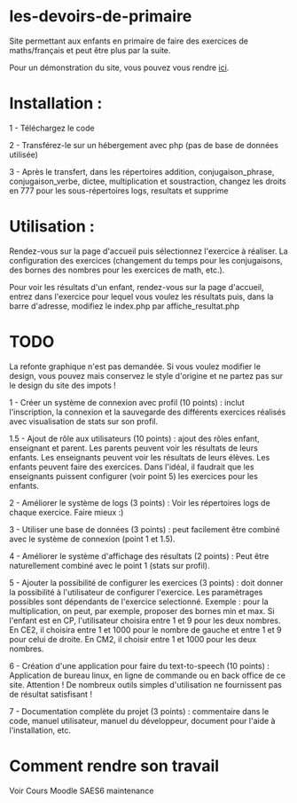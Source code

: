 # les-devoirs-de-primaire
Site permettant aux enfants en primaire de faire des exercices de maths/français et peut être plus par la suite.

Pour un démonstration du site, vous pouvez vous rendre [ici](https://mes-devoirs.jrcan.dev/).

# Installation :
1 - Téléchargez le code

2 - Transférez-le sur un hébergement avec php (pas de base de données utilisée)

3 - Après le transfert, dans les répertoires addition, conjugaison_phrase, conjugaison_verbe, dictee, multiplication et soustraction, changez les droits en 777 pour les sous-répertoires logs, resultats et supprime

# Utilisation :
Rendez-vous sur la page d'accueil puis sélectionnez l'exercice à réaliser. La configuration des exercices (changement du temps pour les conjugaisons, des bornes des nombres pour les exercices de math, etc.).

Pour voir les résultats d'un enfant, rendez-vous sur la page d'accueil, entrez dans l'exercice pour lequel vous voulez les résultats puis, dans la barre d'adresse, modifiez le index.php par affiche_resultat.php

# TODO
La refonte graphique n'est pas demandée. Si vous voulez modifier le design, vous pouvez mais conservez le style d'origine et ne partez pas sur le design du site des impots !

1 - Créer un système de connexion avec profil (10 points) : inclut l'inscription, la connexion et la sauvegarde des différents exercices réalisés avec visualisation de stats sur son profil.

1.5 - Ajout de rôle aux utilisateurs (10 points) : ajout des rôles enfant, enseignant et parent. Les parents peuvent voir les résultats de leurs enfants. Les enseignants peuvent voir les résultats de leurs élèves. Les enfants peuvent faire des exercices. Dans l'idéal, il faudrait que les enseignants puissent configurer (voir point 5) les exercices pour les enfants.

2 - Améliorer le système de logs (3 points) : Voir les répertoires logs de chaque exercice. Faire mieux :)

3 - Utiliser une base de données (3 points) : peut facilement être combiné avec le système de connexion (point 1 et 1.5).

4 - Améliorer le système d'affichage des résultats (2 points) : Peut être naturellement combiné avec le point 1 (stats sur profil).

5 - Ajouter la possibilité de configurer les exercices (3 points) : doit donner la possibilité à l'utilisateur de configurer l'exercice. Les paramètrages possibles sont dépendants de l'exercice selectionné. Exemple : pour la multiplication, on peut, par exemple, proposer des bornes min et max. Si l'enfant est en CP, l'utilisateur choisira entre 1 et 9 pour les deux nombres. En CE2, il choisira entre 1 et 1000 pour le nombre de gauche et entre 1 et 9 pour celui de droite. En CM2, il choisir entre 1 et 1000 pour les deux nombres.

6 - Création d'une application pour faire du text-to-speech (10 points) : Application de bureau linux, en ligne de commande ou en back office de ce site. Attention ! De nombreux outils simples d'utilisation ne fournissent pas de résultat satisfisant !

7 - Documentation complète du projet (3 points) : commentaire dans le code, manuel utilisateur, manuel du développeur, document pour l'aide à l'installation, etc.

# Comment rendre son travail

Voir Cours Moodle SAES6 maintenance
